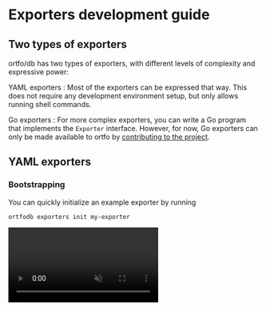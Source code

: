 <script setup>
	import schema from '/schemas/latest/exporter.schema.json';
</script>

# Exporters development guide

## Two types of exporters

ortfo/db has two types of exporters, with different levels of complexity and expressive power:

YAML exporters
: Most of the exporters can be expressed that way. This does not require any development environment setup, but only allows running shell commands.

Go exporters
: For more complex exporters, you can write a Go program that implements the `Exporter` interface. However, for now, Go exporters can only be made available to ortfo by [contributing to the project](https://github.com/ortfo/db).

## YAML exporters

### Bootstrapping

You can quickly initialize an example exporter by running

```shellsession
ortfodb exporters init my-exporter
```

<video src="/db/demo-exporters-init.mp4" muted autoplay controls />

### Configuration

<JSONSchema :schema :headings="4" />

#### Exporter command

<JSONSchema :schema type="ExporterCommand" />

### Example

As an example, this is the manifest for the built-in [SSH exporter](./uploading.md#ssh)

<<< @/ortfodb/exporters/ssh.yaml

## Go exporters

See the Go package documentation for the [`Exporter` interface](https://pkg.go.dev/github.com/ortfo/db/#Exporter).

### Examples

Some examples can be found in ortfo/db's source code:

- the [SQL exporter](https://github.com/ortfo/db/blob/main/exporter_sql.go)
- the [Localize exporter](https://github.com/ortfo/db/blob/main/exporter_localize.go)
